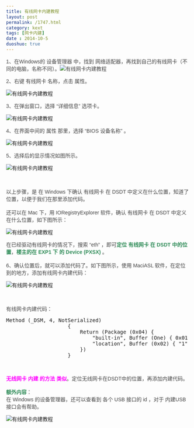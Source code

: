 ```yaml
---
title: 有线网卡内建教程
layout: post
permalink: /1747.html
category: kext
tags: [网卡内建]
date : 2014-10-5
duoshuo: true
---
```

<span style="color: #444444; font-family: tahoma, 'Hiragino Sans GB', 'Wenquanyi Micro Hei', 微软雅黑, Arial, Verdana, sans-serif; font-size: 14px;">1、在Windows的 设备管理器 中，找到 网络适配器，再找到自己的有线网卡（不同的电脑，名称不同）。<img src="/wp-content/uploads/sinapicv2-backup/1747-ww1-large-005V4vEUjw1env1lmlhbsj30m30g3dj6.jpg" alt="有线网卡内建教程" /></span>

<span style="color: #444444; font-family: tahoma, 'Hiragino Sans GB', 'Wenquanyi Micro Hei', 微软雅黑, Arial, Verdana, sans-serif; font-size: 14px;">2、右键 有线网卡 名称，点击 属性。</span>

![有线网卡内建教程][1]

<span style="color: #444444; font-family: tahoma, 'Hiragino Sans GB', 'Wenquanyi Micro Hei', 微软雅黑, Arial, Verdana, sans-serif; font-size: 14px;"><span style="color: #444444; font-family: tahoma, 'Hiragino Sans GB', 'Wenquanyi Micro Hei', 微软雅黑, Arial, Verdana, sans-serif; font-size: 14px;">3、在弹出窗口，选择 “详细信息” 选项卡。</span></span>

![有线网卡内建教程][2]

<span style="color: #444444; font-family: tahoma, 'Hiragino Sans GB', 'Wenquanyi Micro Hei', 微软雅黑, Arial, Verdana, sans-serif; font-size: 14px;">4、在界面中间的 属性 那里，选择 “BIOS 设备名称” 。</span>

![有线网卡内建教程][3]

<span style="color: #444444; font-family: tahoma, 'Hiragino Sans GB', 'Wenquanyi Micro Hei', 微软雅黑, Arial, Verdana, sans-serif; font-size: 14px;">5、选择后的显示情况如图所示。</span>

![有线网卡内建教程][4]

&nbsp;

<span style="color: #444444; font-family: tahoma, 'Hiragino Sans GB', 'Wenquanyi Micro Hei', 微软雅黑, Arial, Verdana, sans-serif; font-size: 14px;">以上步骤，是 在 Windows 下确认 有线网卡 在 DSDT 中定义在什么位置，知道了位置，以便于我们在那里添加代码。</span><br style="word-wrap: break-word; color: #444444; font-family: tahoma, 'Hiragino Sans GB', 'Wenquanyi Micro Hei', 微软雅黑, Arial, Verdana, sans-serif; font-size: 14px;" /><br style="word-wrap: break-word; color: #444444; font-family: tahoma, 'Hiragino Sans GB', 'Wenquanyi Micro Hei', 微软雅黑, Arial, Verdana, sans-serif; font-size: 14px;" /><span style="color: #444444; font-family: tahoma, 'Hiragino Sans GB', 'Wenquanyi Micro Hei', 微软雅黑, Arial, Verdana, sans-serif; font-size: 14px;">还可以在 Mac 下，用 IORegistryExplorer 软件，确认 有线网卡 在 DSDT 中定义在什么位置，如下图所示：</span>

![有线网卡内建教程][5]

<span style="color: #444444; font-family: tahoma, 'Hiragino Sans GB', 'Wenquanyi Micro Hei', 微软雅黑, Arial, Verdana, sans-serif; font-size: 14px;">在已经驱动有线网卡的情况下，搜索 “eth” ，即可</span><span style="word-wrap: break-word; font-family: tahoma, 'Hiragino Sans GB', 'Wenquanyi Micro Hei', 微软雅黑, Arial, Verdana, sans-serif; font-size: 14px; color: #2e8b57;"><span style="word-wrap: break-word; font-weight: bold;">定位 有线网卡 在 DSDT 中的位置</span></span><span style="color: #444444; font-family: tahoma, 'Hiragino Sans GB', 'Wenquanyi Micro Hei', 微软雅黑, Arial, Verdana, sans-serif; font-size: 14px;">，</span><span style="word-wrap: break-word; font-family: tahoma, 'Hiragino Sans GB', 'Wenquanyi Micro Hei', 微软雅黑, Arial, Verdana, sans-serif; font-size: 14px; color: #2e8b57;"><span style="word-wrap: break-word; font-weight: bold;">楼主的在 EXP1 下 的 Device (PXSX)</span></span><span style="color: #444444; font-family: tahoma, 'Hiragino Sans GB', 'Wenquanyi Micro Hei', 微软雅黑, Arial, Verdana, sans-serif; font-size: 14px;"> 。</span><br style="word-wrap: break-word; color: #444444; font-family: tahoma, 'Hiragino Sans GB', 'Wenquanyi Micro Hei', 微软雅黑, Arial, Verdana, sans-serif; font-size: 14px;" /><br style="word-wrap: break-word; color: #444444; font-family: tahoma, 'Hiragino Sans GB', 'Wenquanyi Micro Hei', 微软雅黑, Arial, Verdana, sans-serif; font-size: 14px;" /><span style="color: #444444; font-family: tahoma, 'Hiragino Sans GB', 'Wenquanyi Micro Hei', 微软雅黑, Arial, Verdana, sans-serif; font-size: 14px;">6、确认位置后，就可以添加代码了。如下图所示，使用 MaciASL 软件，在定位到的地方，添加有线网卡内建代码：</span>

![有线网卡内建教程][6]

&nbsp;

<span style="color: #444444; font-family: tahoma, 'Hiragino Sans GB', 'Wenquanyi Micro Hei', 微软雅黑, Arial, Verdana, sans-serif; font-size: 14px;">有线网卡内建代码：</span>

<pre class="brush: c; ruler: true; first-line: 0; highlight: [] ; auto-links: true ; collapse: true ; gutter: true; ">
Method (_DSM, 4, NotSerialized)
                    {
                        Return (Package (0x04) {
                            "built-in", Buffer (One) { 0x01 },
                            "location", Buffer (0x02) { "1" }
                        })
                    }
</pre>

&nbsp;

<span style="word-wrap: break-word; font-family: tahoma, 'Hiragino Sans GB', 'Wenquanyi Micro Hei', 微软雅黑, Arial, Verdana, sans-serif; font-size: 14px; color: #ff00ff;"><span style="word-wrap: break-word; font-weight: bold;">无线网卡 内建 的方法 类似</span></span><span style="color: #444444; font-family: tahoma, 'Hiragino Sans GB', 'Wenquanyi Micro Hei', 微软雅黑, Arial, Verdana, sans-serif; font-size: 14px;">。定位无线网卡在DSDT中的位置，再添加内建代码。</span><br style="word-wrap: break-word; color: #444444; font-family: tahoma, 'Hiragino Sans GB', 'Wenquanyi Micro Hei', 微软雅黑, Arial, Verdana, sans-serif; font-size: 14px;" /><br style="word-wrap: break-word; color: #444444; font-family: tahoma, 'Hiragino Sans GB', 'Wenquanyi Micro Hei', 微软雅黑, Arial, Verdana, sans-serif; font-size: 14px;" /><span style="word-wrap: break-word; font-family: tahoma, 'Hiragino Sans GB', 'Wenquanyi Micro Hei', 微软雅黑, Arial, Verdana, sans-serif; font-size: 14px; color: #2e8b57;"><span style="word-wrap: break-word; font-weight: bold;">额外内容</span></span><span style="color: #444444; font-family: tahoma, 'Hiragino Sans GB', 'Wenquanyi Micro Hei', 微软雅黑, Arial, Verdana, sans-serif; font-size: 14px;">：</span><br style="word-wrap: break-word; color: #444444; font-family: tahoma, 'Hiragino Sans GB', 'Wenquanyi Micro Hei', 微软雅黑, Arial, Verdana, sans-serif; font-size: 14px;" /><span style="color: #444444; font-family: tahoma, 'Hiragino Sans GB', 'Wenquanyi Micro Hei', 微软雅黑, Arial, Verdana, sans-serif; font-size: 14px;">在 Windows 的设备管理器，还可以查看到 各个 USB 接口的 id ，对于 内建USB接口会有帮助。</span>

![有线网卡内建教程][7]

<span style="color: #444444; font-family: tahoma, 'Hiragino Sans GB', 'Wenquanyi Micro Hei', 微软雅黑, Arial, Verdana, sans-serif; font-size: 14px;"> </span>


 [1]: /wp-content/uploads/sinapicv2-backup/1747-ww4-large-005V4vEUjw1env1mrqmicj30m00hljvn.jpg
 [2]: /wp-content/uploads/sinapicv2-backup/1747-ww1-large-005V4vEUjw1env1mzgtsvj30db0gcwgg.jpg
 [3]: /wp-content/uploads/sinapicv2-backup/1747-ww4-large-005V4vEUjw1env1n40ny9j30d80jlwhr.jpg
 [4]: /wp-content/uploads/sinapicv2-backup/1747-ww2-large-005V4vEUjw1env1neyucnj30db0gcq5z.jpg
 [5]: /wp-content/uploads/sinapicv2-backup/1747-ww2-large-005V4vEUjw1env1nu58dvj30kk0gc0w8.jpg
 [6]: /wp-content/uploads/sinapicv2-backup/1747-ww2-large-005V4vEUjw1env1o7ne7nj30kc0fin02.jpg
 [7]: /wp-content/uploads/sinapicv2-backup/1747-ww1-large-005V4vEUjw1env1odcilhj30m30g2tcx.jpg



